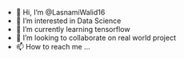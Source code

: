 - 👋 Hi, I’m @LasnamiWalid16 
- 👀 I’m interested in Data Science
- 🌱 I’m currently learning tensorflow
- 💞️ I’m looking to collaborate on real world project 
- 📫 How to reach me ...

<!---
LasnamiWalid16/LasnamiWalid16 is a ✨ special ✨ repository because its `README.md` (this file) appears on your GitHub profile.
You can click the Preview link to take a look at your changes.
--->
